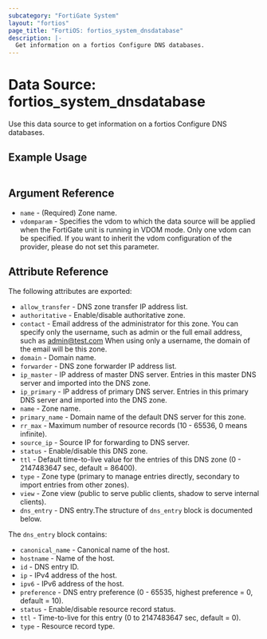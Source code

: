 ```yaml
---
subcategory: "FortiGate System"
layout: "fortios"
page_title: "FortiOS: fortios_system_dnsdatabase"
description: |-
  Get information on a fortios Configure DNS databases.
---
```


# Data Source: fortios_system_dnsdatabase
Use this data source to get information on a fortios Configure DNS databases.


## Example Usage

```hcl

```

## Argument Reference

* `name` - (Required) Zone name.
* `vdomparam` - Specifies the vdom to which the data source will be applied when the FortiGate unit is running in VDOM mode. Only one vdom can be specified. If you want to inherit the vdom configuration of the provider, please do not set this parameter.

## Attribute Reference

The following attributes are exported:

* `allow_transfer` - DNS zone transfer IP address list.
* `authoritative` - Enable/disable authoritative zone.
* `contact` - Email address of the administrator for this zone. You can specify only the username, such as admin or the full email address, such as admin@test.com When using only a username, the domain of the email will be this zone.
* `domain` - Domain name.
* `forwarder` - DNS zone forwarder IP address list.
* `ip_master` - IP address of master DNS server. Entries in this master DNS server and imported into the DNS zone.
* `ip_primary` - IP address of primary DNS server. Entries in this primary DNS server and imported into the DNS zone.
* `name` - Zone name.
* `primary_name` - Domain name of the default DNS server for this zone.
* `rr_max` - Maximum number of resource records (10 - 65536, 0 means infinite).
* `source_ip` - Source IP for forwarding to DNS server.
* `status` - Enable/disable this DNS zone.
* `ttl` - Default time-to-live value for the entries of this DNS zone (0 - 2147483647 sec, default = 86400).
* `type` - Zone type (primary to manage entries directly, secondary to import entries from other zones).
* `view` - Zone view (public to serve public clients, shadow to serve internal clients).
* `dns_entry` - DNS entry.The structure of `dns_entry` block is documented below.

The `dns_entry` block contains:

* `canonical_name` - Canonical name of the host.
* `hostname` - Name of the host.
* `id` - DNS entry ID.
* `ip` - IPv4 address of the host.
* `ipv6` - IPv6 address of the host.
* `preference` - DNS entry preference (0 - 65535, highest preference = 0, default = 10).
* `status` - Enable/disable resource record status.
* `ttl` - Time-to-live for this entry (0 to 2147483647 sec, default = 0).
* `type` - Resource record type.
